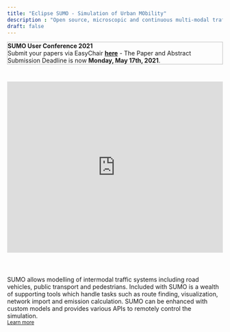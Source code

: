 ```yaml
---
title: "Eclipse SUMO - Simulation of Urban MObility"
description : "Open source, microscopic and continuous multi-modal traffic simulation package"
draft: false
---
```


<!-- Info Card -->
<div class="card" style="border: 1px solid rgba(0,0,0,.25) !important;">
  <div class="card-header" style="font-weight:bold;">SUMO User Conference 2021</div>
  <div class="card-body">
  Submit your papers via EasyChair <a href="https://easychair.org/conferences/?conf=sumo2021"><b>here</b></a> - The Paper and Abstract Submission Deadline is now <b>Monday, May 17th, 2021</b>.
  </div>
</div>

<!-- YouTube Tutorial -->
<iframe width="100%" height="400" style="margin: 40px 0;"src="https://www.youtube.com/embed/aiOQbaB-pWo" frameborder="0" allow="accelerometer; autoplay; encrypted-media; gyroscope; picture-in-picture" allowfullscreen></iframe>

SUMO allows modelling of intermodal traffic systems including road vehicles, public transport and pedestrians. Included with SUMO is a wealth of supporting tools which handle tasks such as route finding, visualization, network import and emission calculation. SUMO can be enhanced with custom models and provides various APIs to remotely control the simulation.   
<small>[Learn more <i class="fas fa-angle-right"></i>](about)</small>